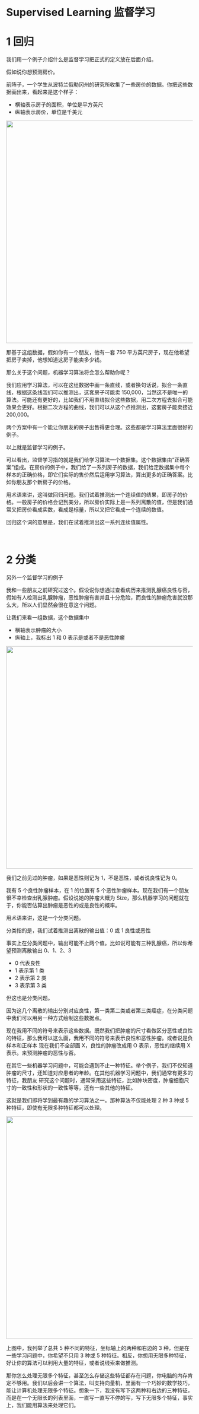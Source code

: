 &emsp;
# Supervised Learning 监督学习

# 1 回归

我们用一个例子介绍什么是监督学习把正式的定义放在后面介绍。

假如说你想预测房价。

前阵子，一个学生从波特兰俄勒冈州的研究所收集了一些房价的数据。你把这些数据画出来，看起来是这个样子：
- 横轴表示房子的面积，单位是平方英尺
- 纵轴表示房价，单位是千美元

<div align=center>
    <image src="imgs/houseprice.png" width = 600/>
</div>

那基于这组数据，假如你有一个朋友，他有一套 750 平方英尺房子，现在他希望把房子卖掉，他想知道这房子能卖多少钱。

那么关于这个问题，机器学习算法将会怎么帮助你呢？

我们应用学习算法，可以在这组数据中画一条直线，或者换句话说，拟合一条直线，根据这条线我们可以推测出，这套房子可能卖 150,000，当然这不是唯一的算法。可能还有更好的，比如我们不用直线拟合这些数据，用二次方程去拟合可能效果会更好。根据二次方程的曲线，我们可以从这个点推测出，这套房子能卖接近 200,000。

两个方案中有一个能让你朋友的房子出售得更合理。这些都是学习算法里面很好的例子。

以上就是监督学习的例子。

可以看出，监督学习指的就是我们给学习算法一个数据集。这个数据集由“正确答案”组成。在房价的例子中，我们给了一系列房子的数据，我们给定数据集中每个样本的正确价格，即它们实际的售价然后运用学习算法，算出更多的正确答案。比如你朋友那个新房子的价格。

用术语来讲，这叫做回归问题。我们试着推测出一个连续值的结果，即房子的价格。一般房子的价格会记到美分，所以房价实际上是一系列离散的值，但是我们通常又把房价看成实数，看成是标量，所以又把它看成一个连续的数值。

回归这个词的意思是，我们在试着推测出这一系列连续值属性。

&emsp;
# 2 分类

另外一个监督学习的例子

我和一些朋友之前研究过这个。假设说你想通过查看病历来推测乳腺癌良性与否，假如有人检测出乳腺肿瘤，恶性肿瘤有害并且十分危险，而良性的肿瘤危害就没那么大，所以人们显然会很在意这个问题。

让我们来看一组数据，这个数据集中
- 横轴表示肿瘤的大小
- 纵轴上，我标出 1 和 0 表示是或者不是恶性肿瘤

<div align=center>
    <image src="imgs/breastcancer1.png" width=600 >
</div>

我们之前见过的肿瘤，如果是恶性则记为 1，不是恶性，或者说良性记为 0。

我有 5 个良性肿瘤样本，在 1 的位置有 5 个恶性肿瘤样本。现在我们有一个朋友很不幸检查出乳腺肿瘤。假设说她的肿瘤大概为 Size，那么机器学习的问题就在于，你能否估算出肿瘤是恶性的或是良性的概率。

用术语来讲，这是一个分类问题。

分类指的是，我们试着推测出离散的输出值：0 或 1 良性或恶性

事实上在分类问题中，输出可能不止两个值。比如说可能有三种乳腺癌，所以你希望预测离散输出 0、1、2、3
- 0 代表良性
- 1 表示第 1 类
- 2 表示第 2 类
- 3 表示第 3 类

但这也是分类问题。

因为这几个离散的输出分别对应良性，第一类第二类或者第三类癌症，在分类问题中我们可以用另一种方式绘制这些数据点。

现在我用不同的符号来表示这些数据。既然我们把肿瘤的尺寸看做区分恶性或良性的特征，那么我可以这么画，我用不同的符号来表示良性和恶性肿瘤。或者说是负样本和正样本
现在我们不全部画 X，良性的肿瘤改成用 O 表示，恶性的继续用 X 表示。来预测肿瘤的恶性与否。

在其它一些机器学习问题中，可能会遇到不止一种特征。举个例子，我们不仅知道肿瘤的尺寸，还知道对应患者的年龄。在其他机器学习问题中，我们通常有更多的特征，我朋友
研究这个问题时，通常采用这些特征，比如肿块密度，肿瘤细胞尺寸的一致性和形状的一致性等等，还有一些其他的特征。

这就是我们即将学到最有趣的学习算法之一。那种算法不仅能处理 2 种 3 种或 5 种特征，即使有无限多种特征都可以处理。

<div align=center>
    <image src="imgs/tumor.png" width=600 >
</div>

上图中，我列举了总共 5 种不同的特征，坐标轴上的两种和右边的 3 种，但是在一些学习问题中，你希望不只用 3 种或 5 种特征。相反，你想用无限多种特征，好让你的算法可以利用大量的特征，或者说线索来做推测。

那你怎么处理无限多个特征，甚至怎么存储这些特征都存在问题，你电脑的内存肯定不够用。我们以后会讲一个算法，叫支持向量机，里面有一个巧妙的数学技巧，能让计算机处理无限多个特征。想象一下，我没有写下这两种和右边的三种特征，而是在一个无限长的列表里面，一直写一直写不停的写，写下无限多个特征，事实上，我们能用算法来处理它们。
